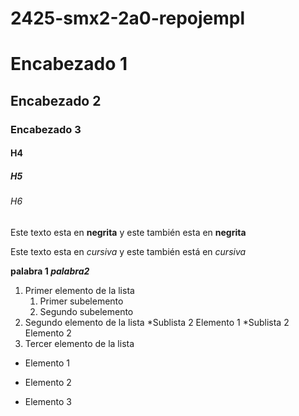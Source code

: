 # 2425-smx2-2a0-repojempl

# Encabezado 1
## Encabezado 2
### Encabezado 3
#### H4
##### H5 
###### H6

Este texto esta en **negrita** y este también esta en __negrita__

Este texto esta en *cursiva* y este también está en _cursiva_

**palabra 1 _palabra2_**

1. Primer elemento de la lista 
	1. Primer subelemento
	2. Segundo subelemento
2. Segundo elemento de la lista
	*Sublista 2 Elemento 1
	*Sublista 2 Elemento 2
3. Tercer elemento de la lista 

* Elemento 1
- Elemento 2
+ Elemento 3
